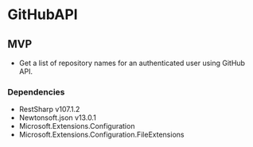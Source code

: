 # GitHubAPI

## MVP

- Get a list of repository names for an authenticated user using GitHub API. 


### Dependencies 

- RestSharp v107.1.2
- Newtonsoft.json v13.0.1
- Microsoft.Extensions.Configuration
- Microsoft.Extensions.Configuration.FileExtensions





